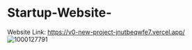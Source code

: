 # Startup-Website-
Website Link: https://v0-new-project-jnutbeqwfe7.vercel.app/
![1000127791](https://github.com/user-attachments/assets/fed853c3-315e-4dbd-932c-2ea82c8aa63b)

